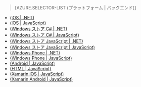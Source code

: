 > [AZURE.SELECTOR-LIST (プラットフォーム | バックエンド)]

-   [(iOS | .NET)][(iOS | .NET)]
-   [(iOS | JavaScript)][(iOS | JavaScript)]
-   [(Windows ストア C\# | .NET)][(Windows ストア C\# | .NET)]
-   [(Windows ストア C\# | JavaScript)][(Windows ストア C\# | JavaScript)]
-   [(Windows ストア JavaScript | .NET)][(Windows ストア JavaScript | .NET)]
-   [(Windows ストア JavaScript | JavaScript)][(Windows ストア JavaScript | JavaScript)]
-   [(Windows Phone | .NET)][(Windows Phone | .NET)]
-   [(Windows Phone | JavaScript)][(Windows Phone | JavaScript)]
-   [(Android | JavaScript)][(Android | JavaScript)]
-   [(HTML | JavaScript)][(HTML | JavaScript)]
-   [(Xamarin iOS | JavaScript)][(Xamarin iOS | JavaScript)]
-   [(Xamarin Android | JavaScript)][(Xamarin Android | JavaScript)]

  [(iOS | .NET)]: /ja-jp/documentation/articles/mobile-services-dotnet-backend-ios-authorize-users-in-scripts/
  [(iOS | JavaScript)]: /ja-jp/documentation/articles/mobile-services-ios-authorize-users-in-scripts/
  [(Windows ストア C\# | .NET)]: /ja-jp/documentation/articles/mobile-services-dotnet-backend-windows-store-dotnet-authorize-users-in-scripts/
  [(Windows ストア C\# | JavaScript)]: /ja-jp/documentation/articles/mobile-services-windows-store-dotnet-authorize-users-in-scripts/
  [(Windows ストア JavaScript | .NET)]: /ja-jp/documentation/articles/mobile-services-dotnet-backend-windows-store-javascript-authorize-users-in-scripts/
  [(Windows ストア JavaScript | JavaScript)]: /ja-jp/documentation/articles/mobile-services-windows-store-javascript-authorize-users-in-scripts/
  [(Windows Phone | .NET)]: /ja-jp/documentation/articles/mobile-services-dotnet-backend-windows-phone-authorize-users-in-scripts/
  [(Windows Phone | JavaScript)]: /ja-jp/documentation/articles/mobile-services-windows-phone-authorize-users-in-scripts/
  [(Android | JavaScript)]: /ja-jp/documentation/articles/mobile-services-android-authorize-users-in-scripts/
  [(HTML | JavaScript)]: /ja-jp/documentation/articles/mobile-services-html-authorize-users-in-scripts/
  [(Xamarin iOS | JavaScript)]: /ja-jp/documentation/articles/partner-xamarin-mobile-services-ios-authorize-users-in-scripts/
  [(Xamarin Android | JavaScript)]: /ja-jp/documentation/articles/partner-xamarin-mobile-services-android-authorize-users-in-scripts/
